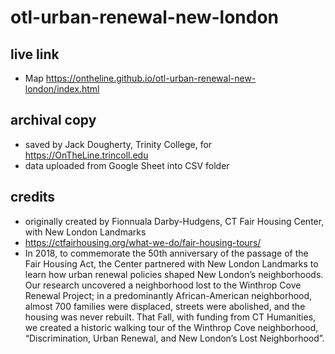 # otl-urban-renewal-new-london

## live link
- Map https://ontheline.github.io/otl-urban-renewal-new-london/index.html

## archival copy
- saved by Jack Dougherty, Trinity College, for https://OnTheLine.trincoll.edu
- data uploaded from Google Sheet into CSV folder 

## credits
- originally created by Fionnuala Darby-Hudgens, CT Fair Housing Center, with New London Landmarks
- https://ctfairhousing.org/what-we-do/fair-housing-tours/
- In 2018, to commemorate the 50th anniversary of the passage of the Fair Housing Act, the Center partnered with New London Landmarks to learn how urban renewal policies shaped New London’s neighborhoods. Our research uncovered a neighborhood lost to the Winthrop Cove Renewal Project; in a predominantly African-American neighborhood, almost 700 families were displaced, streets were abolished, and the housing was never rebuilt. That Fall, with funding from CT Humanities, we created a historic walking tour of the Winthrop Cove neighborhood, “Discrimination, Urban Renewal, and New London’s Lost Neighborhood”.
